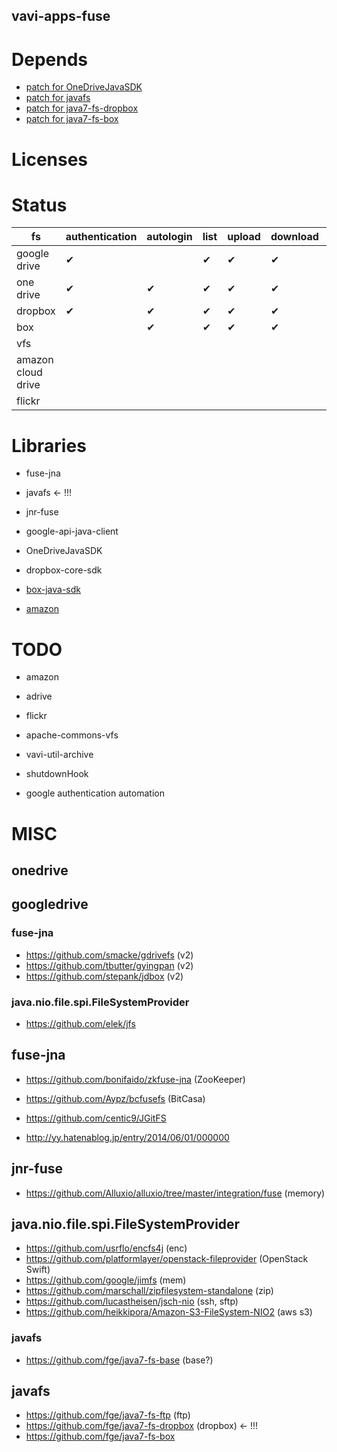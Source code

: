 vavi-apps-fuse
----

# Depends

 * [patch for OneDriveJavaSDK](https://gist.github.com/umjammer/1f7bd3b1cf10516b135258407d2091be)
 * [patch for javafs](https://gist.github.com/umjammer/156326deb769c62b11a834aef6f69e81)
 * [patch for java7-fs-dropbox](https://gist.github.com/umjammer/4bc15c64cc06ceb3366c098f6ec84e11)
 * [patch for java7-fs-box](https://gist.github.com/umjammer/ccc88380d38660a39a2c4181637d685c)

# Licenses

# Status

| fs                 | authentication | autologin | list | upload | download | copy | move | rm | mkdir | cache | watch |
|--------------------|----------------|-----------|------|--------|----------|------|------|----|-------|-------|-------|
| google drive       | ✔              |           | ✔    | ✔      | ✔        |      | ✔    | ✔  | ✔     |       |       |
| one drive          | ✔              | ✔         | ✔    | ✔      | ✔        | ✔    | ✔    | ✔  | ✔     |       |       |
| dropbox            | ✔              | ✔         | ✔    | ✔      | ✔        |      |      | ✔  | ✔     |       |       |
| box                |                | ✔         | ✔    | ✔      | ✔        |      |      | ✔  | ✔     |       |       |
| vfs                |                |           |      |        |          |      |      |    |       |       |       |
| amazon cloud drive |                |           |      |        |          |      |      |    |       |       |       |
| flickr             |                |           |      |        |          |      |      |    |       |       |       |

# Libraries

  * fuse-jna
  * javafs <- !!!
  * jnr-fuse

  * google-api-java-client
  * OneDriveJavaSDK
  * dropbox-core-sdk
  * [box-java-sdk](https://github.com/box/box-java-sdk)
  * [amazon](https://github.com/yetisno/ACD-JAPI)

# TODO

 * amazon
 * adrive
 * flickr
 
 * apache-commons-vfs
 * vavi-util-archive
 
 * shutdownHook
 
 * google authentication automation
 
# MISC
 
## onedrive
  
  
## googledrive
 
### fuse-jna
  
 * https://github.com/smacke/gdrivefs (v2)
 * https://github.com/tbutter/gyingpan (v2)
 * https://github.com/stepank/jdbox (v2)

### java.nio.file.spi.FileSystemProvider

 * https://github.com/elek/jfs

## fuse-jna

 * https://github.com/bonifaido/zkfuse-jna (ZooKeeper)
 * https://github.com/Aypz/bcfusefs (BitCasa)
 * https://github.com/centic9/JGitFS
 
 * http://yy.hatenablog.jp/entry/2014/06/01/000000

## jnr-fuse

 * https://github.com/Alluxio/alluxio/tree/master/integration/fuse (memory)

## java.nio.file.spi.FileSystemProvider

 * https://github.com/usrflo/encfs4j (enc)
 * https://github.com/platformlayer/openstack-fileprovider (OpenStack Swift)
 * https://github.com/google/jimfs (mem)
 * https://github.com/marschall/zipfilesystem-standalone (zip)
 * https://github.com/lucastheisen/jsch-nio (ssh, sftp)
 * https://github.com/heikkipora/Amazon-S3-FileSystem-NIO2 (aws s3)

### javafs

 * https://github.com/fge/java7-fs-base (base?)
 
## javafs

 * https://github.com/fge/java7-fs-ftp (ftp)
 * https://github.com/fge/java7-fs-dropbox (dropbox) <- !!!
 * https://github.com/fge/java7-fs-box
